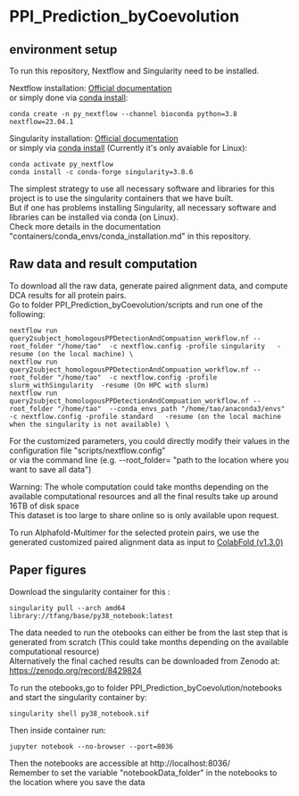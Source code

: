 # PPI_Prediction_byCoevolution

## environment setup 
To run this repository, Nextflow and Singularity need to be installed.

Nextflow installation:
[Official documentation](https://www.nextflow.io/docs/latest/getstarted.html) \
or simply done via [conda install](https://anaconda.org/bioconda/nextflow):  
```
conda create -n py_nextflow --channel bioconda python=3.8 nextflow=23.04.1
```

Singularity installation:
[Official documentation](https://docs.sylabs.io/guides/latest/user-guide/quick_start.html) \
or simply via [conda install](https://anaconda.org/conda-forge/singularity) (Currently it's only avaiable for Linux):  
```
conda activate py_nextflow 
conda install -c conda-forge singularity=3.8.6 
```

The simplest strategy to use all necessary software and libraries for this project is to use the singularity containers that we have built. \
But if one has problems installing Singularity, all necessary software and libraries can be installed via conda (on Linux). \
Check more details in the documentation "containers/conda_envs/conda_installation.md" in this repository.


## Raw data and result computation 
To download all the raw data, generate paired alignment data, and compute DCA results for all protein pairs. \
Go to folder  PPI_Prediction_byCoevolution/scripts and run one of the following: 
```
nextflow run query2subject_homologousPPDetectionAndCompuation_workflow.nf --root_folder "/home/tao"  -c nextflow.config -profile singularity   -resume (on the local machine) \
nextflow run query2subject_homologousPPDetectionAndCompuation_workflow.nf --root_folder "/home/tao"  -c nextflow.config -profile slurm_withSingularity  -resume (On HPC with slurm)
nextflow run query2subject_homologousPPDetectionAndCompuation_workflow.nf --root_folder "/home/tao"  --conda_envs_path "/home/tao/anaconda3/envs" -c nextflow.config -profile standard   -resume (on the local machine when the singularity is not available) \
```
For the customized parameters, you could directly modify their values in the configuration file "scripts/nextflow.config" \
or via the command line (e.g. --root_folder= "path to the location where you want to save all data")

Warning: The whole computation could take months depending on the available computational resources and all the final results take up around 16TB of disk space \
This dataset is too large to share online so is only available upon request.


To run Alphafold-Multimer for the selected protein pairs, we use the generated customized paired alignment data as input to  [ColabFold (v1.3.0)](https://github.com/sokrypton/ColabFold/releases/tag/v1.3.0)

## Paper figures
Download the singularity container for this :  
```
singularity pull --arch amd64 library://tfang/base/py38_notebook:latest
```

The data needed to run the otebooks can either be from the last step that is generated from scratch (This could take months depending on the available computational resource) \
Alternatively the final cached results can be downloaded from Zenodo at: https://zenodo.org/record/8429824

To run the otebooks,go to folder PPI_Prediction_byCoevolution/notebooks and start the singularity container by: 
```
singularity shell py38_notebook.sif
```
Then inside container run: 
```
jupyter notebook --no-browser --port=8036 
```
Then the notebooks are accessible at http://localhost:8036/ \
Remember to set the variable "notebookData_folder" in the notebooks to the location where you save the data 
